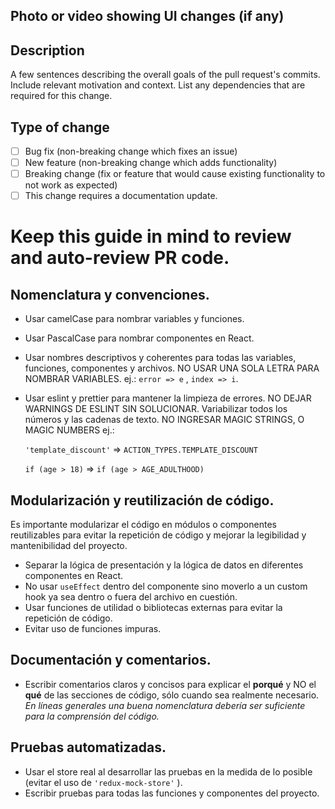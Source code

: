 ## Photo or video showing UI changes (if any)

## Description

A few sentences describing the overall goals of the pull request's commits. Include relevant motivation and context. List any dependencies that are required for this change.

## Type of change

- [ ] Bug fix (non-breaking change which fixes an issue)
- [ ] New feature (non-breaking change which adds functionality)
- [ ] Breaking change (fix or feature that would cause existing functionality to not work as expected)
- [ ] This change requires a documentation update.

# Keep this guide in mind to review and auto-review PR code.

## Nomenclatura y convenciones.

- Usar camelCase para nombrar variables y funciones.
- Usar PascalCase para nombrar componentes en React.
- Usar nombres descriptivos y coherentes para todas las variables, funciones, componentes y archivos. NO USAR UNA SOLA LETRA PARA NOMBRAR VARIABLES. ej.: `error => e` , `index => i`.
- Usar eslint y prettier para mantener la limpieza de errores. NO DEJAR WARNINGS DE ESLINT SIN SOLUCIONAR.
  Variabilizar todos los números y las cadenas de texto. NO INGRESAR MAGIC STRINGS, O MAGIC NUMBERS ej.:

  `'template_discount'` => `ACTION_TYPES.TEMPLATE_DISCOUNT`

  `if (age > 18)` => `if (age > AGE_ADULTHOOD)`

## Modularización y reutilización de código.

Es importante modularizar el código en módulos o componentes reutilizables para evitar la repetición de código y mejorar la legibilidad y mantenibilidad del proyecto.

- Separar la lógica de presentación y la lógica de datos en diferentes componentes en React.
- No usar `useEffect` dentro del componente sino moverlo a un custom hook ya sea dentro o fuera del archivo en cuestión.
- Usar funciones de utilidad o bibliotecas externas para evitar la repetición de código.
- Evitar uso de funciones impuras.

## Documentación y comentarios.

- Escribir comentarios claros y concisos para explicar el **porqué** y NO el **qué** de las secciones de código, sólo cuando sea realmente necesario. _En líneas generales una buena nomenclatura debería ser suficiente para la comprensión del código._

## Pruebas automatizadas.

- Usar el store real al desarrollar las pruebas en la medida de lo posible (evitar el uso de `'redux-mock-store'` ).
- Escribir pruebas para todas las funciones y componentes del proyecto.
